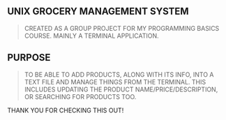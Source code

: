 ## UNIX GROCERY MANAGEMENT SYSTEM

>CREATED AS A GROUP PROJECT FOR MY PROGRAMMING BASICS COURSE.
MAINLY A TERMINAL APPLICATION.

## PURPOSE

>TO BE ABLE TO ADD PRODUCTS, ALONG WITH ITS INFO, INTO A TEXT FILE AND MANAGE THINGS FROM THE TERMINAL.
THIS INCLUDES UPDATING THE PRODUCT NAME/PRICE/DESCRIPTION, OR SEARCHING FOR PRODUCTS TOO.

THANK YOU FOR CHECKING THIS OUT!
